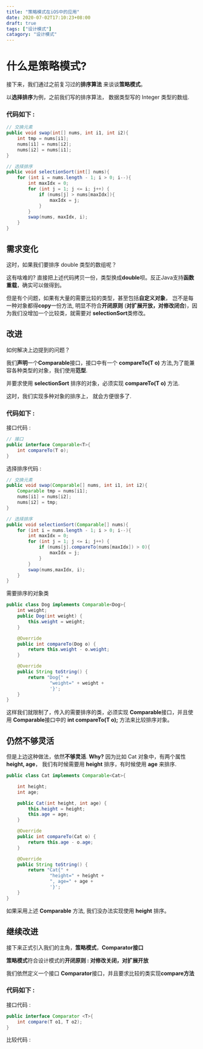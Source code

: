 ```yaml
---
title: "策略模式在iOS中的应用"
date: 2020-07-02T17:10:23+08:00
draft: true
tags: ["设计模式"]
catagory: "设计模式"
---
```


# 什么是策略模式?

接下来，我们通过之前复习过的**排序算法** 来谈谈**策略模式**。

以**选择排序**为例，之前我们写的排序算法， 数据类型写的 Integer 类型的数组.

###  代码如下 : 

```java
// 交换元素
public void swap(int[] nums, int i1, int i2){
    int tmp = nums[i1];
    nums[i1] = nums[i2];
    nums[i2] = nums[i1];
}

// 选择排序
public void selectionSort(int[] nums){
    for (int i = nums.length - 1; i > 0; i--){
        int maxIdx = 0;
        for (int j = 1; j <= i; j++) {
            if (nums[j] > nums[maxIdx]){
                maxIdx = j;
            }
        }
        swap(nums, maxIdx, i);
    }
}
```





## 需求变化

这时，如果我们要排序 double 类型的数组呢？ 

这有啥难的? 直接把上述代码拷贝一份，类型换成**double**呗。反正Java支持**函数重载**，确实可以做得到。

但是有个问题，如果有大量的需要比较的类型，甚至包括**自定义对象**， 岂不是每一种对象都得**copy**一份方法, 明显不符合**开闭原则** (**对扩展开放，对修改闭合**)，因为我们没增加一个比较类，就需要对 **selectionSort**类修改。



## 改进

如何解决上边提到的问题？

我们**声明**一个**Comparable**接口，接口中有一个 **compareTo(T o)** 方法,为了能兼容各种类型的对象，我们使用**范型**.

并要求使用 **selectionSort**  排序的对象，必须实现 **compareTo(T o)** 方法.

这时，我们实现多种对象的排序上， 就会方便很多了.

### 代码如下 :

接口代码 : 

```java
// 接口
public interface Comparable<T>{
    int compareTo(T o);
}
```

选择排序代码 : 

```java
// 交换元素
public void swap(Comparable[] nums, int i1, int i2){
    Comparable tmp = nums[i1];
    nums[i1] = nums[i2];
    nums[i2] = tmp;
}

// 选择排序
public void selectionSort(Comparable[] nums){
    for (int i = nums.length - 1; i > 0; i--){
        int maxIdx = 0;
        for (int j = 1; j <= i; j++) {
            if (nums[j].compareTo(nums[maxIdx]) > 0){
                maxIdx = j;
            }
        }
        swap(nums,maxIdx, i);
    }
}
```

需要排序的对象类

```java
public class Dog implements Comparable<Dog>{
    int weight;
    public Dog(int weight) {
        this.weight = weight;
    }

    @Override
    public int compareTo(Dog o) {
        return this.weight - o.weight;
    }

    @Override
    public String toString() {
        return "Dog{" +
                "weight=" + weight +
                '}';
    }
}
```

这样我们就限制了，传入的需要排序的类，必须实现 **Comparable**接口，并且使用 **Comparable**接口中的 **int compareTo(T o);** 方法来比较排序对象。



## 仍然不够灵活

但是上边这种做法，依然**不够灵活**. **Why?** 因为比如 Cat 对象中，有两个属性 **height,  age**， 我们有时候需要用 **height** 排序，有时候使用 **age** 来排序.

```java
public class Cat implements Comparable<Cat>{

    int height;
    int age;

    public Cat(int height, int age) {
        this.height = height;
        this.age = age;
    }

    @Override
    public int compareTo(Cat o) {
        return this.age - o.age;
    }

    @Override
    public String toString() {
        return "Cat{" +
                "height=" + height +
                ", age=" + age +
                '}';
    }
}
```

如果采用上述 **Comparable** 方法, 我们没办法实现使用 **height** 排序。



## 继续改进

接下来正式引入我们的主角，**策略模式**，**Comparator接口**

**策略模式**符合设计模式的**开闭原则 : 对修改关闭，对扩展开放**

我们依然定义一个接口 **Comparator**接口，并且要求比较的类实现**compare方法**

### 代码如下 : 

接口代码 :

```java
public interface Comparator <T>{
    int compare(T o1, T o2);
}
```

比较代码 : 

